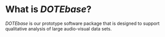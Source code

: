 # What is _DOTEbase_?

_DOTEbase_ is our prototype software package that is designed to support qualitative analysis of large audio-visual data sets.



